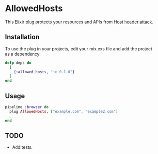 # AllowedHosts

This [Elixir](http://elixir-lang.org/) [plug](https://github.com/elixir-lang/plug) protects your resources and APIs from [Host header attack](https://www.acunetix.com/vulnerabilities/web/host-header-attack).

## Installation

To use the plug in your projects, edit your mix.exs file and add the project as a dependency:

```elixir
defp deps do
  [
    {:allowed_hosts, "~> 0.1.0"}
  ]
end
```

## Usage

```elixir
pipeline :browser do
  plug AllowedHosts, ["example.com", "example2.com"]
  ...
end
```

## TODO

* Add tests.
